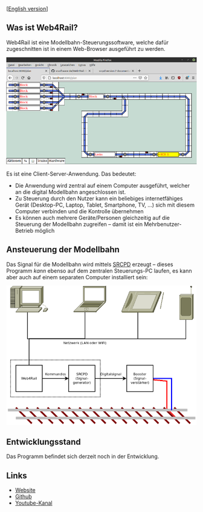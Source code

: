 [[English version](README.en.md)]

## Was ist Web4Rail?

Web4Rail ist eine Modellbahn-Steuerungssoftware, welche dafür zugeschnitten ist in einem Web-Browser ausgeführt zu werden.

![Screenshot](doc/images/Web4Rail.screenshot01.png)

Es ist eine Client-Server-Anwendung. Das bedeutet:

* Die Anwendung wird zentral auf einem Computer ausgeführt, welcher an die digital Modellbahn angeschlossen ist.
* Zu Steuerung durch den Nutzer kann ein beliebiges internetfähiges Gerät (Desktop-PC, Laptop, Tablet, Smartphone, TV, ...) sich mit diesem Computer verbinden und die Kontrolle übernehmen
* Es können auch mehrere Geräte/Personen gleichzeitig auf die Steuerung der Modellbahn zugreifen – damit ist ein Mehrbenutzer-Betrieb möglich

## Ansteuerung der Modellbahn

Das Signal für die Modellbahn wird mittels [SRCPD] erzeugt – dieses Programm *kann* ebenso auf dem zentralen Steuerungs-PC laufen, es kann aber auch auf einem separaten Computer installiert sein:

![Schema](doc/Web4Rail.png)

[SRCPD]: http://srcpd.sourceforge.net/srcpd/index.html

## Entwicklungsstand

Das Programm befindet sich derzeit noch in der Entwicklung.

## Links

* [Website](https://srsoftware.de/web4rail)
* [Github](https://github.com/srsoftware-de/Web4Rail)
* [Youtube-Kanal](https://www.youtube.com/playlist?list=PL8rWmE3MFXnXHPJzXLqMuBU732eJApfL8)